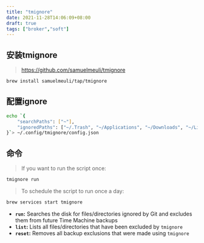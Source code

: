```yaml
---
title: "tmignore"
date: 2021-11-28T14:06:09+08:00
draft: true
tags: ["broker","soft"]
---
```

## 安装tmignore
> https://github.com/samuelmeuli/tmignore
``` sh
brew install samuelmeuli/tap/tmignore
```

## 配置ignore
``` sh
echo `{
	"searchPaths": ["~"],
	"ignoredPaths": ["~/.Trash", "~/Applications", "~/Downloads", "~/Library", "~/Music/iTunes","~/.vscode",".DS_Store"]
}`> ~/.config/tmignore/config.json
```

## 命令
> If you want to run the script once:
```sh
tmignore run
```
> To schedule the script to run once a day:

```sh
brew services start tmignore
```
- **`run`:** Searches the disk for files/directories ignored by Git and excludes them from future Time Machine backups
- **`list`:** Lists all files/directories that have been excluded by `tmignore`
- **`reset`:** Removes all backup exclusions that were made using `tmignore`